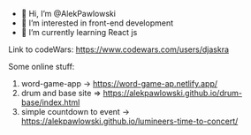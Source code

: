 - 👋 Hi, I’m @AlekPawlowski
- 👀 I’m interested in front-end development
- 🌱 I’m currently learning React js

Link to codeWars:
https://www.codewars.com/users/djaskra

Some online stuff:
1) word-game-app -> https://word-game-ap.netlify.app/
2) drum and base site => https://alekpawlowski.github.io/drum-base/index.html
3) simple countdown to event -> https://alekpawlowski.github.io/lumineers-time-to-concert/
<!---
AlekPawlowski/AlekPawlowski is a ✨ special ✨ repository because its `README.md` (this file) appears on your GitHub profile.
You can click the Preview link to take a look at your changes.
--->

